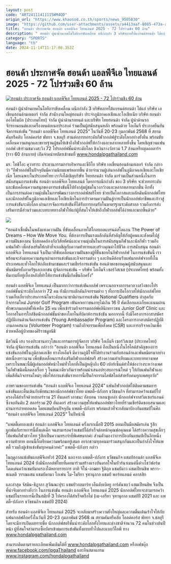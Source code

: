 ```yaml
---
layout: post
code: "ART24111411115WM4QD"
origin_url: "https://www.khaosod.co.th/sports/news_9505830"
image: "https://github.com/user-attachments/assets/a4413aaf-8085-473a-aa77-2e7f41f0302a"
title: "ฮอนด้า ประกาศจัด ฮอนด้า แอลพีจีเอ ไทยแลนด์ 2025 - 72 โปรร่วมชิง 60 ล้าน"
description: " ฮอนด้า ผู้นำด้านเทคโนโลยีการขับเคลื่อน ผนึกกำลัง 3 บริษัทภายใต้แบรนด์ฮอนด้า ได้แก่ บริษัท เอเชี่ยนฮอนด้ามอเตอร์ จำกัด สำนักงานใหญ่ฮอนด้า ประจำภูมิภาค"
category: "SPORTS"
language: "th"
date: 2024-11-14T11:17:08.352Z
---
```


# ฮอนด้า ประกาศจัด ฮอนด้า แอลพีจีเอ ไทยแลนด์ 2025 - 72 โปรร่วมชิง 60 ล้าน

[![ฮอนด้า ประกาศจัด ฮอนด้า แอลพีจีเอ ไทยแลนด์ 2025 - 72 โปรร่วมชิง 60 ล้าน](https://www.khaosod.co.th/wpapp/uploads/2024/11/464673284_18255800878265719_4805010803032591295_n.jpg "ฮอนด้า ประกาศจัด ฮอนด้า แอลพีจีเอ ไทยแลนด์ 2025 - 72 โปรร่วมชิง 60 ล้าน")](https://www.khaosod.co.th/wpapp/uploads/2024/11/464673284_18255800878265719_4805010803032591295_n.jpg)

ฮอนด้า ผู้นำด้านเทคโนโลยีการขับเคลื่อน ผนึกกำลัง 3 บริษัทภายใต้แบรนด์ฮอนด้า ได้แก่ บริษัท เอเชี่ยนฮอนด้ามอเตอร์ จำกัด สำนักงานใหญ่ฮอนด้า ประจำภูมิภาคเอเชียและโอเชียเนีย บริษัท ฮอนด้า ออโตโมบิล (ประเทศไทย) จำกัด ผู้นำด้านรถยนต์ และบริษัท ไทยฮอนด้า จำกัด ผู้นำด้านรถจักรยานยนต์และเครื่องยนต์อเนกประสงค์ ร่วมเป็นผู้สนับสนุนหลัก พร้อมด้วย ไอเอ็มจี ประกาศยืนยันจัดการแข่งขัน “ฮอนด้า แอลพีจีเอ ไทยแลนด์ 2025” ในวันที่ 20-23 กุมภาพันธ์ 2568 ที่ สยามคันทรีคลับ โอลด์คอร์ส พัทยา จ.ชลบุรี สานต่อการยกระดับกีฬากอล์ฟสู่ระดับโลกอย่างยั่งยืน พร้อมขับเคลื่อนความสนุกและขยายฐานผู้ชมให้เข้าถึงกีฬากอล์ฟให้กว้างและหลากหลายยิ่งขึ้น โดยเชิญชวนแฟนกอล์ฟ เข้าร่วมชมวงสะวิง 72 โปรกอล์ฟชั้นนำระดับโลก ชิงเงินรางวัลรวม 1.7 ล้านเหรียญดอลลาร์ฯ (ราว 60 ล้านบาท) เปิดจำหน่ายบัตรเข้าชมที่ www.hondalpgathailand.com

มร. โทชิโอะ คุวาฮาระ ประธานกรรมการบริหารและซีอีโอ บริษัท เอเชี่ยนฮอนด้ามอเตอร์ จำกัด กล่าวว่า “กีฬากอล์ฟในปัจจุบันมีความนิยมแพร่หลายขึ้น ด้วยจำนวนผู้เล่นกอล์ฟในภูมิภาคเอเชียและโอเชียเนีย โดยเฉพาะในประเทศไทย เราจึงได้เชิญบริษัท ไทยฮอนด้า จำกัด มาร่วมเป็นส่วนหนึ่งในการสนับสนุนการแข่งขัน ฮอนด้า แอลพีจีเอ ไทยแลนด์ โดยการผนึกกำลัง ของ 3 บริษัท จะช่วยยกระดับและขับเคลื่อนความสนุกของการแข่งขันนี้ไปยังกลุ่มผู้ชมในวงกว้างและหลากหลายมากขึ้น อีกทั้งเป็นการสานต่อความมุ่งมั่นในการพัฒนาวงการกอล์ฟสตรีไทย ช่วยเปิดโอกาสและผลักดันนักกอล์ฟไทยและนักกอล์ฟในภูมิภาคเอเชียและโอเชียเนียในการก้าวตามความฝันสู่การเป็นนักกอล์ฟอาชีพและก้าวสู่การแข่งขันระดับโลก ผ่านการจัดการแข่งขันที่ได้รับการยอมรับในมาตรฐานระดับสากล รวมถึงการส่งเสริมการมีส่วนร่วมและบทบาททางกีฬาให้แก่ผู้ที่สนใจให้เข้าถึงกีฬากอล์ฟได้ง่ายและมากขึ้นด้วย”

![](https://www.khaosod.co.th/wpapp/uploads/2024/11/1275177.jpg)

“ฮอนด้าเชื่อมั่นในพลังแห่งความฝัน ที่ขับเคลื่อนภายใต้โกลบอลแบรนด์สโลแกน The Power of Dreams – How We Move You. ที่ต้องการเป็นแรงผลักดันที่สำคัญให้กับผู้คนและสังคมไปสู่ความฝันของตน ซึ่งสอดคล้องกับวิสัยทัศน์และความมุ่งมั่นในการสนับสนุนกีฬาและนักกีฬา รวมถึงแฟนกีฬา เพื่อส่งเสริมให้กล้าที่จะเผชิญกับความท้าทายและสร้างคุณค่าให้ชีวิต การสนับสนุน ฮอนด้า แอลพีจีเอ ไทยแลนด์ จึงเป็นเวทีขับเคลื่อนความฝันของผู้ที่ชื่นชอบในกีฬากอล์ฟ ในการแข่งขันนี้ เราพร้อมจะส่งมอบความสนุกผ่านการแข่งขันและกิจกรรมต่าง ๆ และยินดีต้อนรับแฟนกอล์ฟจากทั้งในประเทศและทั่วโลกให้กลับเข้ามาชมและร่วมเชียร์การแข่งขัน ฮอนด้าขอขอบคุณผู้สนับสนุนและพันธมิตรทั้งภาครัฐและเอกชน ผู้จัดการแข่งขัน – บริษัท ไอเอ็มจี เซอร์วิสเซส (ประเทศไทย) พร้อมทั้งทีมงานที่อยู่เบื้องหลังที่ทำให้การแข่งขันนี้เกิดขึ้นอีกครั้ง”

ฮอนด้า แอลพีจีเอ ไทยแลนด์ เป็นมากกว่าการแข่งขันกอล์ฟ เพราะนอกจากการดวลวงสวิงของโปรกอล์ฟชั้นนำระดับโลกกว่า 72 คน ยังมีการผลักดันกิจกรรมต่าง ๆ ทั้งการเปิดโอกาสให้นักกอล์ฟไทยร่วมเก็บเกี่ยวประสบการณ์ในระดับนานาชาติผ่านการแข่งขัน National Qualifiers ล่าสุดกับกิจกรรมใหม่ Junior Golf Program เฟ้นหาเยาวชนอายุไม่เกิน 16 ปี คัดเลือกและเก็บคะแนนผ่านทักษะเกมกอล์ฟให้เหลือ 25 คน เพื่อเข้าร่วมกิจกรรมกอล์ฟคลินิกเยาวชน Junior Golf Clinic และโอกาสในการใกล้ชิดนักกอล์ฟชั้นนำของโลกในสัปดาห์การแข่งขัน นอกจากนี้ ยังมีโครงการอาสาสมัครปฏิบัติงานด้านจัดการแข่งขัน (Young Ambassador Program) และโครงการอาสาสมัครปฏิบัติงานภาคสนาม (Volunteer Program) รวมถึงกิจกรรมเพื่อสังคม (CSR) และการบริจาคเงินเพื่อช่วยเหลือผู้ป่วยของศิริราชมูลนิธิ



มิสวินนี่ เฮง รองประธานอาวุโสและกรรมการผู้จัดการ บริษัท ไอเอ็มจี เซอร์วิสเซส (ประเทศไทย) จำกัด ผู้จัดการแข่งขัน กล่าวว่า “ฮอนด้า แอลพีจีเอ ไทยแลนด์ ถือเป็นหนึ่งในไฮไลต์สำคัญของการแข่งขันกอล์ฟในภูมิภาคเอเชีย ทางไอเอ็มจี มีความภูมิใจที่ได้ทำงานร่วมกับฮอนด้าและพันธมิตรมาอย่างต่อเนื่องยาวนาน เพื่อขับเคลื่อนการส่งเสริมกีฬากอล์ฟสตรี สร้างความเท่าเทียมและบทบาททางเพศเพราะในขณะนี้มีผู้เล่นกอล์ฟหน้าใหม่ทั่วโลกที่เป็นผู้หญิงถึง 60 เปอร์เซ็นต์ทำให้ช่องว่างระหว่างเพศในกีฬาชนิดนี้ลดลงเรื่อย ๆ ในขณะเดียวกันเราพร้อมนำเสนอประสบการณ์ใหม่ ๆ ให้กับแฟนกีฬาและเพิ่มสีสันกิจกรรมใหม่ๆ เพื่อให้การแข่งขันรายการนี้เป็นกิจกรรมไลฟ์สไตล์สำหรับคนทุกเพศทุกวัย”

ภาพรวมของการแข่งขัน “ฮอนด้า แอลพีจีเอ ไทยแลนด์ 2024” แฟนกีฬากอล์ฟได้ติดตามชมการแข่งขันและตื่นเต้นกับชัยชนะของนักกอล์ฟชาวไทย แพตตี้-ปภังกร ธวัชธนกิจ ที่สามารถคว้าแชมป์ไปครองได้สำเร็จด้วยสกอร์รวม 21 อันเดอร์ เอาชนะ อัลบอน วาเลนซูเอล่า นักกอล์ฟจากสวิตเซอร์แลนด์ ซึ่งจบอันดับ 2 สกอร์รวม 20 อันเดอร์ สร้างความสุขให้แฟนกอล์ฟชาวไทยที่ร่วมเชียร์ติดขอบสนามและผ่านการถ่ายทอดสด โดยแชมป์คนปัจจุบัน แพตตี้-ปภังกร พร้อมแล้วที่จะกลับมาป้องกันแชมป์ในศึก “ฮอนด้า แอลพีจีเอ ไทยแลนด์ 2025” ในปีหน้านี้

“แพตตี้เคยลงแข่ง ฮอนด้า แอลพีจีเอ ไทยแลนด์ ครั้งแรกเมื่อปี 2015 ตอนเป็นมือสมัครเล่น รู้สึกผูกพันกับรายการนี้ตั้งแต่เด็ก จนสามารถคว้าแชมป์ได้สำเร็จต่อหน้าคุณพ่อคุณแม่ ได้สร้างความสุขเล็กๆให้แฟนกีฬาชาวไทย รู้สึกเป็นความทรงจำที่พิเศษมากค่ะ ส่วนตัวมองว่าการป้องกันแชมป์เป็นอีกหนึ่งความท้าทาย ตอนนี้ก็เตรียมความพร้อมอยู่เสมอ อยากชวนทุกคนมาร่วมสนุกกันและเป็นกำลังใจให้แพตตี้ รวมถึงผู้เข้าแข่งขันทุกคนด้วยค่ะ” แพตตี้-ปภังกร กล่าว

ในฤดูกาลแข่งขันแอลพีจีเอทัวร์ 2024 นอกจาก แพตตี้-ปภังกร ธวัชธนกิจ แชมป์ฮอนด้า แอลพีจีเอ ไทยแลนด์ 2024 ยังมีนักกอล์ฟไทยที่เคยมาร่วมสร้างแรงบันดาลใจในทัวร์นาเมนต์นี้ต่างโชว์ฟอร์มโดดเด่นคว้าแชมป์มาครองได้หลายรายการ อาทิ จีโน่-อาฒยา ฐิติกุล แชมป์ดาว แชมเปียนชิพ พราว-ชเนตตี วรรณแสน แชมป์ดานา โอเพ่น โม-โมรียา จุฑานุกาล แชมป์ พอร์ทแลนด์ คลาสสิก

และล่าสุด จัสมิน-ธิฎาภา สุวัณณะปุระ แชมป์วอลมาร์ท เอ็นดับเบิลยู อาร์คันซอว์ แชมเปียนชิพ จึงเป็นที่น่าจับตาอย่างยิ่งว่า ในการแข่งขัน ฮอนด้า แอลพีจีเอ ไทยแลนด์ 2025 นักกอล์ฟไทยจะสามารถคว้าแชมป์ในรายการนี้เป็นสมัยที่ 3 ไปครองได้สำเร็จหรือไม่ (เม-เอรียา จุฑานุกาล แชมป์ปี 2021 และ แพตตี้-ปภังกร ธวัชธนกิจ แชมป์ปี 2024)

สำหรับ ฮอนด้า แอลพีจีเอ ไทยแลนด์ 2025 จะกลับมาสร้างความยิ่งใหญ่และความตื่นเต้นเร้าใจให้กับแฟนกอล์ฟอีกครั้งในวันที่ 20-23 กุมภาพันธ์ 2568 ณ สยามคันทรีคลับ โอลด์คอร์ส พัทยา จ.ชลบุรี โดยจะมีการเปิดเผยรายชื่อ นักกอล์ฟสตรีชั้นนำระดับโลกทั้งไทยและต่างชาติจำนวน 72 คนในช่วงต้นปีหน้า ผู้ที่สนใจสามารถซื้อบัตรเข้าชมการแข่งขันทั้งแบบทั่วไปและแบบวีไอพี ทาง www.hondalpgathailand.com

สามารถติดตามรายละเอียดเพิ่มเติมได้ที่ www.hondalpgathailand.com หรือเฟซบุ๊ก www.facebook.com/lpgaThailand และอินสตาแกรม www.instagram.com/hondalpgathailand